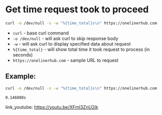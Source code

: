 # Get time request took to proceed

```bash
curl -o /dev/null -s -w "%{time_total}s\n" https://onelinerhub.com
```

- `curl` - base curl command
- `-o /dev/null` - will ask curl to skip response body
- `-w` - will ask curl to display specified data about request
- `%{time_total}` - will show total time it took request to process (in seconds)
- `https://onelinerhub.com` - sample URL to request

## Example: 
```bash
curl -o /dev/null -s -w "%{time_total}s\n" https://onelinerhub.com
```
```
0.146088s
```

link_youtube: https://youtu.be/XFmI3ZnU2ik
